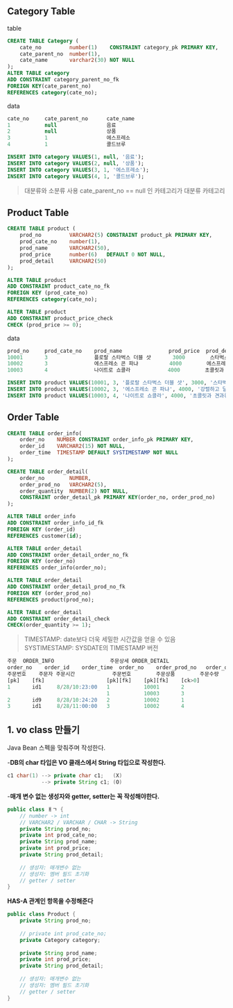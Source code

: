 ## Category Table
table
```sql
CREATE TABLE Category (
    cate_no 		number(1) 	 CONSTRAINT category_pk PRIMARY KEY,
    cate_parent_no 	number(1),
    cate_name 		varchar2(30) NOT NULL
);
ALTER TABLE category
ADD CONSTRAINT category_parent_no_fk 
FOREIGN KEY(cate_parent_no) 
REFERENCES category(cate_no);
```
data
```sql
cate_no		cate_parent_no		cate_name
1			null				음료
2			null				상품
3			1					에스프레소
4			1					콜드브루

INSERT INTO category VALUES(1, null, '음료');
INSERT INTO category VALUES(2, null, '상품');
INSERT INTO category VALUES(3, 1, '에스프레소');
INSERT INTO category VALUES(4, 1, '콜드브루');
```
>대분류와 소분류 사용
>cate_parent_no == null 인 카테고리가 대분류 카테고리

## Product Table
```sql
CREATE TABLE product (
    prod_no         VARCHAR2(5) CONSTRAINT product_pk PRIMARY KEY,
    prod_cate_no    number(1),
    prod_name       VARCHAR2(50),
    prod_price      number(6)   DEFAULT 0 NOT NULL,
    prod_detail     VARCHAR2(50)
);

ALTER TABLE product
ADD CONSTRAINT product_cate_no_fk 
FOREIGN KEY (prod_cate_no) 
REFERENCES category(cate_no);

ALTER TABLE product
ADD CONSTRAINT product_price_check
CHECK (prod_price >= 0);
```

data
```sql
prod_no		prod_cate_no	prod_name 				prod_price	prod_detail
10001		3				플로랄 스타벅스 더블 샷		3000		스타벅스만의 시그니처 메뉴인 더블샷에 꽃향 가득한 얼 그레이 풍미를 함께 즐길 수 있는 20주년 기념 음료
10002		3				에스프레소 콘 파냐			4000		에스프레소 샷에 풍부한 휘핑크림을 얹은 강렬하고 달콤한 음료
10003		4				나이트로 쇼콜라			4000		초콜릿과 견과류의 풍미, 초콜릿 파우더 토핑, 풀 바디감의 새로운 나이트로 콜드 브루

INSERT INTO product VALUES(10001, 3, '플로랄 스타벅스 더블 샷', 3000, '스타벅스만의 시그니처 메뉴');
INSERT INTO product VALUES(10002, 3, '에스프레소 콘 파냐', 4000, '강렬하고 달콤한 음료');
INSERT INTO product VALUES(10003, 4, '나이트로 쇼콜라', 4000, '초콜릿과 견과류의 풍미');
```

## Order Table
```sql
CREATE TABLE order_info(
    order_no    NUMBER CONSTRAINT order_info_pk PRIMARY KEY,
    order_id    VARCHAR2(15) NOT NULL,
    order_time  TIMESTAMP DEFAULT SYSTIMESTAMP NOT NULL
);

CREATE TABLE order_detail(
    order_no        NUMBER,
    order_prod_no   VARCHAR2(5),
    order_quantity  NUMBER(2) NOT NULL,
    CONSTRAINT order_detail_pk PRIMARY KEY(order_no, order_prod_no)
);

ALTER TABLE order_info
ADD CONSTRAINT order_info_id_fk
FOREIGN KEY (order_id) 
REFERENCES customer(id);

ALTER TABLE order_detail
ADD CONSTRAINT order_detail_order_no_fk 
FOREIGN KEY (order_no) 
REFERENCES order_info(order_no);

ALTER TABLE order_detail
ADD CONSTRAINT order_detail_prod_no_fk 
FOREIGN KEY (order_prod_no) 
REFERENCES product(prod_no);

ALTER TABLE order_detail
ADD CONSTRAINT order_detail_check 
CHECK(order_quantity >= 1);
```
>TIMESTAMP: date보다 더욱 세밀한 시간값을 얻을 수 있음
>SYSTIMESTAMP: SYSDATE의 TIMESTAMP 버전

```sql
주문	ORDER_INFO					주문상세 ORDER_DETAIL
order_no	order_id	order_time	order_no	order_prod_no	order_quantity
주문번호	주문자	주문시간			주문번호		주문상품		주문수량
[pk]	[fk]					[pk][fk]	[pk][fk]	[ck>0]
1		id1		8/28/10:23:00	1			10001		2		
								1			10003		3
2		id9		8/28/10:24:20	2			10002		1
3		id1		8/28/11:00:00	3			10002		4
```

## 1. vo class 만들기
Java Bean 스펙을 맞춰주며 작성한다.

-**DB의 char 타입은 VO 클래스에서 String 타입으로 작성한다.**
```java
c1 char(1) --> private char c1;	  (X)
	       --> private String c1; (O)
```
-**매개 변수 없는 생성자와 getter, setter는 꼭 작성해야한다.**

```java
public class ㅒㄱ {
	// number -> int
	// VARCHAR2 / VARCHAR / CHAR -> String
	private String prod_no;
	private int prod_cate_no;
	private String prod_name;
	private int prod_price;
	private String prod_detail;
	
	// 생성자: 매개변수 없는
	// 생성자: 멤버 필드 초기화
	// getter / setter
}
```
**HAS-A 관계인 항목을 수정해준다**
```java
public class Product {
	private String prod_no;
	
	// private int prod_cate_no;
	private Category category;
	
	private String prod_name;
	private int prod_price;
	private String prod_detail;
	
	// 생성자: 매개변수 없는
	// 생성자: 멤버 필드 초기화
	// getter / setter
}
```
<!--stackedit_data:
eyJoaXN0b3J5IjpbLTE3Mjc4MDgzMzUsLTQ1ODM1MTg2Myw1OT
U0MDA0NDMsMTMyMTgzMDg3NywtMTQyOTYxNjUzNSw1NTE5OTM0
NDUsNDc5MzQ0OTQxLDE3NTcyNDEwODIsLTE2MzkwNjYsMTYyNz
c4ODMwMywxOTI2MTI5MDAzLC0xMzQ4MzgwOTkyLDE5NTU5NTM2
MDEsMTUxOTg2MDkxLDIwNjQxNzg2ODJdfQ==
-->
